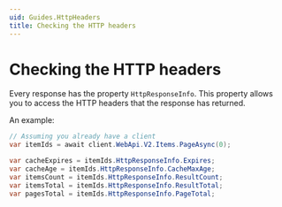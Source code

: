 ```yaml
---
uid: Guides.HttpHeaders
title: Checking the HTTP headers
---
```


# Checking the HTTP headers
Every response has the property `HttpResponseInfo`.
This property allows you to access the HTTP headers that the response has returned.

An example:

```cs
// Assuming you already have a client
var itemIds = await client.WebApi.V2.Items.PageAsync(0);

var cacheExpires = itemIds.HttpResponseInfo.Expires;
var cacheAge = itemIds.HttpResponseInfo.CacheMaxAge;
var itemsCount = itemIds.HttpResponseInfo.ResultCount;
var itemsTotal = itemIds.HttpResponseInfo.ResultTotal;
var pagesTotal = itemIds.HttpResponseInfo.PageTotal;
```

